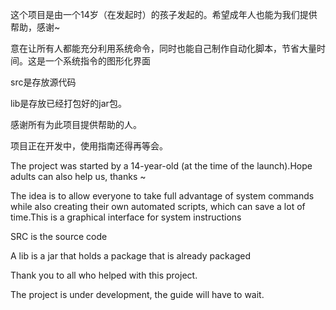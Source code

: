 这个项目是由一个14岁（在发起时）的孩子发起的。希望成年人也能为我们提供帮助，感谢~

意在让所有人都能充分利用系统命令，同时也能自己制作自动化脚本，节省大量时间。这是一个系统指令的图形化界面

src是存放源代码

lib是存放已经打包好的jar包。

感谢所有为此项目提供帮助的人。

项目正在开发中，使用指南还得再等会。

The project was started by a 14-year-old (at the time of the launch).Hope adults can also help us, thanks ~

The idea is to allow everyone to take full advantage of system commands while also creating their own automated scripts, which can save a lot of time.This is a graphical interface for system instructions

SRC is the source code

A lib is a jar that holds a package that is already packaged

Thank you to all who helped with this project.

The project is under development, the guide will have to wait.